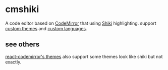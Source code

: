 # cmshiki

A code editor based on [CodeMirror](https://codemirror.net/) that using [Shiki](https://github.com/shikijs/shiki) highlighting.
support [custom themes](https://github.com/shikijs/shiki/blob/main/docs/themes.md#custom-themes) and [custom languages](https://github.com/shikijs/shiki/blob/main/docs/languages.md#custom-languages).

## see others

[react-codemirror's themes](https://uiwjs.github.io/react-codemirror/#/theme/data/dracula) also support some themes look like shiki but not exactly.
